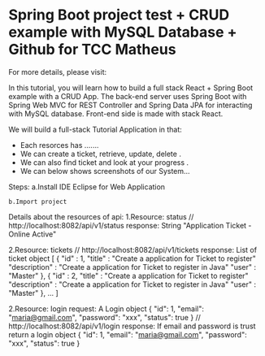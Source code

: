 # Spring Boot project test + CRUD example with MySQL Database + Github for TCC Matheus

For more details, please visit:

In this tutorial, you will learn how to build a full stack React + Spring Boot example with a CRUD App.
The back-end server uses Spring Boot with Spring Web MVC for REST Controller and Spring Data JPA for interacting with MySQL database. 
Front-end side is made with stack React.

We will build a full-stack Tutorial Application in that:

- Each resorces has .......
- We can create a ticket, retrieve, update, delete .
- We can also find ticket and look at your progress .
- We can below shows screenshots of our System...

Steps:
	a.Install IDE Eclipse for Web Application

	b.Import project

Details about the resources of api:
1.Resource: status
// http://localhost:8082/api/v1/status
	response: String 
		"Application Ticket - Online Active"
		
2.Resource: tickets
// http://localhost:8082/api/v1/tickets
	response: List of ticket object 
		[
			{
				"id" : 1,
				"title" : "Create a application for Ticket to register"
				"description" : "Create a application for Ticket to register in Java"
				"user" : "Master"
			},
			{
				"id" : 2,
				"title" : "Create a application for Ticket to register"
				"description" : "Create a application for Ticket to register in Java"
				"user" : "Master"
			},
			...
		]
	
2.Resource: login
	request: A Login object
	{
		"id": 1,
		"email": "maria@gmail.com",
		"password": "xxx",
		"status": true
	}
// http://localhost:8082/api/v1/login
	response: If email and password is trust return a login object
	{
		"id": 1,
		"email": "maria@gmail.com",
		"password": "xxx",
		"status": true
	}
